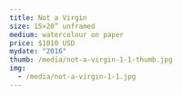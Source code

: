 ```yaml
---
title: Not a Virgin
size: 15×20” unframed
medium: watercolour on paper
price: $1010 USD
mydate: "2016"
thumb: /media/not-a-virgin-1-1-thumb.jpg
img:
  - /media/not-a-virgin-1-1.jpg
---
```

